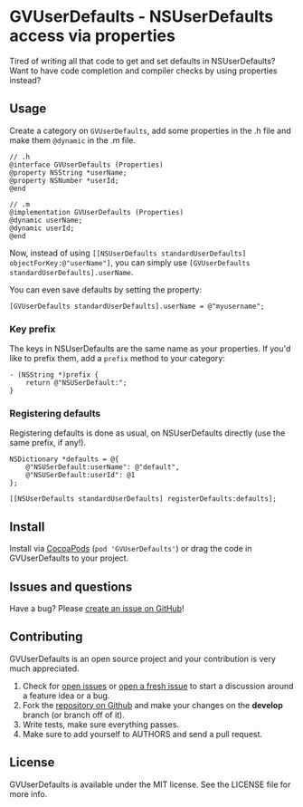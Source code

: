 # GVUserDefaults - NSUserDefaults access via properties

Tired of writing all that code to get and set defaults in NSUserDefaults? Want to have code completion and compiler checks by using properties instead?

## Usage
Create a category on `GVUserDefaults`, add some properties in the .h file and make them `@dynamic` in the .m file.

    // .h
    @interface GVUserDefaults (Properties)
    @property NSString *userName;
    @property NSNumber *userId;
    @end

    // .m
    @implementation GVUserDefaults (Properties)
    @dynamic userName;
    @dynamic userId;
    @end

Now, instead of using `[[NSUserDefaults standardUserDefaults] objectForKey:@"userName"]`, you can simply use `[GVUserDefaults standardUserDefaults].userName`.

You can even save defaults by setting the property:

    [GVUserDefaults standardUserDefaults].userName = @"myusername";

### Key prefix
The keys in NSUserDefaults are the same name as your properties. If you'd like to prefix them, add a `prefix` method to your category:

    - (NSString *)prefix {
        return @"NSUSerDefault:";
    }

### Registering defaults
Registering defaults is done as usual, on NSUserDefaults directly (use the same prefix, if any!).

    NSDictionary *defaults = @{
        @"NSUSerDefault:userName": @"default",
        @"NSUSerDefault:userId": @1
    };

    [[NSUserDefaults standardUserDefaults] registerDefaults:defaults];


## Install
Install via [CocoaPods](http://cocoapods.org) (`pod 'GVUserDefaults'`) or drag the code in GVUserDefaults to your project.


## Issues and questions
Have a bug? Please [create an issue on GitHub](https://github.com/gangverk/GVUserDefaults/issues)!


## Contributing
GVUserDefaults is an open source project and your contribution is very much appreciated.

1. Check for [open issues](https://github.com/gangverk/GVUserDefaults/issues) or [open a fresh issue](https://github.com/gangverk/GVUserDefaults/issues/new) to start a discussion around a feature idea or a bug.
2. Fork the [repository on Github](https://github.com/gangverk/GVUserDefaults) and make your changes on the **develop** branch (or branch off of it).
3. Write tests, make sure everything passes.
4. Make sure to add yourself to AUTHORS and send a pull request.


## License
GVUserDefaults is available under the MIT license. See the LICENSE file for more info.
